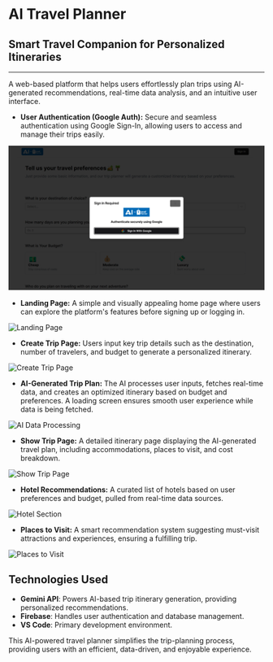 # AI Travel Planner
## Smart Travel Companion for Personalized Itineraries
***
A web-based platform that helps users effortlessly plan trips using AI-generated recommendations, real-time data analysis, and an intuitive user interface.

- **User Authentication (Google Auth):** Secure and seamless authentication using Google Sign-In, allowing users to access and manage their trips easily.

![Google Authentication](https://raw.githubusercontent.com/iamdhruvrathi/ai_travel-planner/refs/heads/main/app-screenshots/googleAuth.png)

- **Landing Page:** A simple and visually appealing home page where users can explore the platform's features before signing up or logging in.

![Landing Page](https://github.com/your-repo-link/Working-app-ss/landing-page.jpg?raw=true)

- **Create Trip Page:** Users input key trip details such as the destination, number of travelers, and budget to generate a personalized itinerary.

![Create Trip Page](https://github.com/your-repo-link/Working-app-ss/create-trip.jpg?raw=true)

- **AI-Generated Trip Plan:** The AI processes user inputs, fetches real-time data, and creates an optimized itinerary based on budget and preferences. A loading screen ensures smooth user experience while data is being fetched.

![AI Data Processing](https://github.com/your-repo-link/Working-app-ss/loading.jpg?raw=true)

- **Show Trip Page:** A detailed itinerary page displaying the AI-generated travel plan, including accommodations, places to visit, and cost breakdown.

![Show Trip Page](https://github.com/your-repo-link/Working-app-ss/show-trip.jpg?raw=true)

- **Hotel Recommendations:** A curated list of hotels based on user preferences and budget, pulled from real-time data sources.

![Hotel Section](https://github.com/your-repo-link/Working-app-ss/hotels.jpg?raw=true)

- **Places to Visit:** A smart recommendation system suggesting must-visit attractions and experiences, ensuring a fulfilling trip.

![Places to Visit](https://github.com/your-repo-link/Working-app-ss/places.jpg?raw=true)

## Technologies Used
- **Gemini API**: Powers AI-based trip itinerary generation, providing personalized recommendations.
- **Firebase**: Handles user authentication and database management.
- **VS Code**: Primary development environment.

This AI-powered travel planner simplifies the trip-planning process, providing users with an efficient, data-driven, and enjoyable experience.
